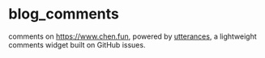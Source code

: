 # blog_comments
comments on https://www.chen.fun, powered by [utterances](https://utteranc.es/), a lightweight comments widget built on GitHub issues.
